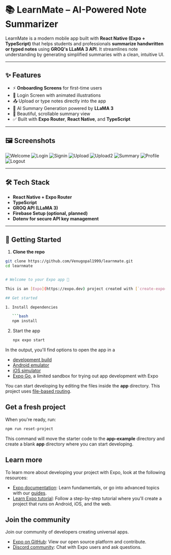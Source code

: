 # 📚 LearnMate – AI-Powered Note Summarizer

LearnMate is a modern mobile app built with **React Native (Expo + TypeScript)** that helps students and professionals **summarize handwritten or typed notes** using **GROQ's LLaMA 3 API**. It streamlines note understanding by generating simplified summaries with a clean, intuitive UI.

---

## ✨ Features

- ⚡ **Onboarding Screens** for first-time users
- 🔐 Login Screen with animated illustrations
- 📤 Upload or type notes directly into the app
- 🧠 AI Summary Generation powered by **LLaMA 3**
- 📄 Beautiful, scrollable summary view
- ✅ Built with **Expo Router**, **React Native**, and **TypeScript**

---

## 🖼️ Screenshots
![Welcome](./assets/images/getstartted.jpg)
![Login](./assets/images/loginpage.jpg)
![Signin](./assets/images/signinpage.jpg)
![Upload](./assets/images/uploadpage.jpg)
![Upload2](./assets/images/uploadpage2.jpg)
![Summary](./assets/images/summarypage.jpg)
![Profile](./assets/images/profilepage.jpg)
![Logout](./assets/images/logout.jpg)


---

## 🛠️ Tech Stack

- **React Native + Expo Router**
- **TypeScript**
- **GROQ API (LLaMA 3)**
- **Firebase Setup (optional, planned)**
- **Dotenv for secure API key management**

---

## 🚀 Getting Started

1. **Clone the repo**

```bash
git clone https://github.com/Venugopal1999/learnmate.git
cd learnmate


# Welcome to your Expo app 👋

This is an [Expo](https://expo.dev) project created with [`create-expo-app`](https://www.npmjs.com/package/create-expo-app).

## Get started

1. Install dependencies

   ```bash
   npm install
   ```

2. Start the app

   ```bash
   npx expo start
   ```

In the output, you'll find options to open the app in a

- [development build](https://docs.expo.dev/develop/development-builds/introduction/)
- [Android emulator](https://docs.expo.dev/workflow/android-studio-emulator/)
- [iOS simulator](https://docs.expo.dev/workflow/ios-simulator/)
- [Expo Go](https://expo.dev/go), a limited sandbox for trying out app development with Expo

You can start developing by editing the files inside the **app** directory. This project uses [file-based routing](https://docs.expo.dev/router/introduction).

## Get a fresh project

When you're ready, run:

```bash
npm run reset-project
```

This command will move the starter code to the **app-example** directory and create a blank **app** directory where you can start developing.

## Learn more

To learn more about developing your project with Expo, look at the following resources:

- [Expo documentation](https://docs.expo.dev/): Learn fundamentals, or go into advanced topics with our [guides](https://docs.expo.dev/guides).
- [Learn Expo tutorial](https://docs.expo.dev/tutorial/introduction/): Follow a step-by-step tutorial where you'll create a project that runs on Android, iOS, and the web.

## Join the community

Join our community of developers creating universal apps.

- [Expo on GitHub](https://github.com/expo/expo): View our open source platform and contribute.
- [Discord community](https://chat.expo.dev): Chat with Expo users and ask questions.
